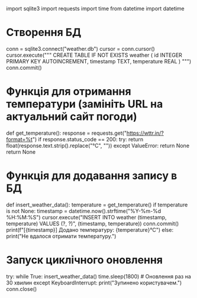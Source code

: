 import sqlite3
import requests
import time
from datetime import datetime

# Створення БД
conn = sqlite3.connect("weather.db")
cursor = conn.cursor()
cursor.execute("""
CREATE TABLE IF NOT EXISTS weather (
    id INTEGER PRIMARY KEY AUTOINCREMENT,
    timestamp TEXT,
    temperature REAL
)
""")
conn.commit()

# Функція для отримання температури (замініть URL на актуальний сайт погоди)
def get_temperature():
    response = requests.get("https://wttr.in/?format=%t")
    if response.status_code == 200:
        try:
            return float(response.text.strip().replace("°C", ""))
        except ValueError:
            return None
    return None

# Функція для додавання запису в БД
def insert_weather_data():
    temperature = get_temperature()
    if temperature is not None:
        timestamp = datetime.now().strftime("%Y-%m-%d %H:%M:%S")
        cursor.execute("INSERT INTO weather (timestamp, temperature) VALUES (?, ?)", (timestamp, temperature))
        conn.commit()
        print(f"[{timestamp}] Додано температуру: {temperature}°C")
    else:
        print("Не вдалося отримати температуру.")

# Запуск циклічного оновлення
try:
    while True:
        insert_weather_data()
        time.sleep(1800)  # Оновлення раз на 30 хвилин
except KeyboardInterrupt:
    print("Зупинено користувачем.")
    conn.close()
